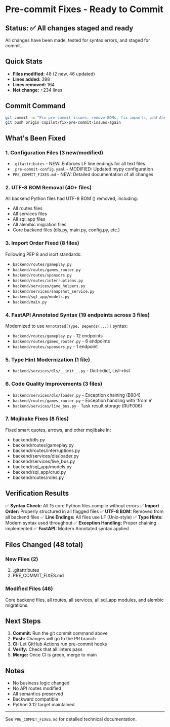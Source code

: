 # Pre-commit Fixes - Ready to Commit

## Status: ✅ All changes staged and ready

All changes have been made, tested for syntax errors, and staged for commit.

## Quick Stats
- **Files modified:** 48 (2 new, 46 updated)
- **Lines added:** 398
- **Lines removed:** 164
- **Net change:** +234 lines

## Commit Command
```bash
git commit -m "Fix pre-commit issues: remove BOMs, fix imports, add Annotated, modernize types"
git push origin copilot/fix-pre-commit-issues-again
```

## What's Been Fixed

### 1. Configuration Files (3 new/modified)
- `.gitattributes` - NEW: Enforces LF line endings for all text files
- `.pre-commit-config.yaml` - MODIFIED: Updated mypy configuration
- `PRE_COMMIT_FIXES.md` - NEW: Detailed documentation of all changes

### 2. UTF-8 BOM Removal (40+ files)
All backend Python files had UTF-8 BOM (﻿) removed, including:
- All routes files
- All services files
- All sql_app files
- All alembic migration files
- Core backend files (dls.py, main.py, config.py, etc.)

### 3. Import Order Fixed (8 files)
Following PEP 8 and isort standards:
- `backend/routes/gameplay.py`
- `backend/routes/games_router.py`
- `backend/routes/sponsors.py`
- `backend/routes/interruptions.py`
- `backend/services/game_helpers.py`
- `backend/services/snapshot_service.py`
- `backend/sql_app/models.py`
- `backend/main.py`

### 4. FastAPI Annotated Syntax (19 endpoints across 3 files)
Modernized to use `Annotated[Type, Depends(...)]` syntax:
- `backend/routes/gameplay.py` - 12 endpoints
- `backend/routes/games_router.py` - 6 endpoints
- `backend/routes/sponsors.py` - 1 endpoint

### 5. Type Hint Modernization (1 file)
- `backend/services/dls/__init__.py` - Dict→dict, List→list

### 6. Code Quality Improvements (3 files)
- `backend/services/dls/loader.py` - Exception chaining (B904)
- `backend/routes/games_router.py` - Exception handling with 'from e'
- `backend/services/live_bus.py` - Task result storage (RUF006)

### 7. Mojibake Fixes (8 files)
Fixed smart quotes, arrows, and other mojibake in:
- backend/dls.py
- backend/routes/gameplay.py
- backend/routes/interruptions.py
- backend/services/dls/loader.py
- backend/services/live_bus.py
- backend/sql_app/models.py
- backend/sql_app/crud.py
- backend/routes/roles.py

## Verification Results

✅ **Syntax Check:** All 15 core Python files compile without errors
✅ **Import Order:** Properly structured in all flagged files
✅ **UTF-8 BOM:** Removed from all backend files
✅ **Line Endings:** All files use LF (Unix-style)
✅ **Type Hints:** Modern syntax used throughout
✅ **Exception Handling:** Proper chaining implemented
✅ **FastAPI:** Modern Annotated syntax applied

## Files Changed (48 total)

### New Files (2)
1. .gitattributes
2. PRE_COMMIT_FIXES.md

### Modified Files (46)
Core backend files, all routes, all services, all sql_app modules, and alembic migrations.

## Next Steps

1. **Commit:** Run the git commit command above
2. **Push:** Changes will go to the PR branch
3. **CI:** Let GitHub Actions run pre-commit hooks
4. **Verify:** Check that all linters pass
5. **Merge:** Once CI is green, merge to main

## Notes

- No business logic changed
- No API routes modified
- All semantics preserved
- Backward compatible
- Python 3.12 target maintained

---

See `PRE_COMMIT_FIXES.md` for detailed technical documentation.
